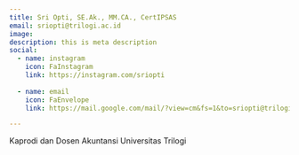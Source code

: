 ```yaml
---
title: Sri Opti, SE.Ak., MM.CA., CertIPSAS
email: sriopti@trilogi.ac.id
image: 
description: this is meta description
social:
  - name: instagram
    icon: FaInstagram
    link: https://instagram.com/sriopti
    
  - name: email
    icon: FaEnvelope
    link: https://mail.google.com/mail/?view=cm&fs=1&to=sriopti@trilogi.ac.id

---
```


Kaprodi dan Dosen Akuntansi Universitas Trilogi